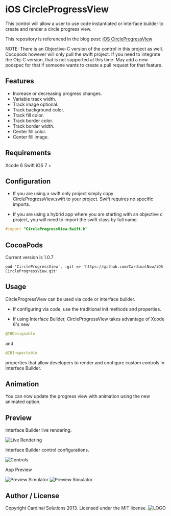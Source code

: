 iOS CircleProgressView 
======

This control will allow a user to use code instantiated or interface builder to create and render a circle progress view.
 
This repository is referenced in the blog post: <a href="http://www.cardinalsolutions.com/cardinal/blog/mobile/2014/10/ios_circleprogressvi.html">iOS CircleProgressView</a>

NOTE: There is an Objective-C version of the control in this project as well. Cocopods however will only pull the swift project. If you need to integrate the Obj-C version, that is not supported at this time. May add a new podspec for that if someone wants to create a pull request for that feature.

Features
------

* Increase or decreasing progress changes.
* Variable track width.
* Track image optional.
* Track background color.
* Track fill color.
* Track border color.
* Track border width.
* Center fill color.
* Center fill image.

Requirements
-------

Xcode 6
Swift
iOS 7 +

Configuration
-------

* If you are using a swift only project simply copy CircleProgressView.swift to your project. Swift requires no specific imports.

* If you are using a hybrid app where you are starting with an objective c project, you will need to import the swift class by full name. 

```Objective-C
#import "CircleProgressView-Swift.h"
```

CocoaPods
-------
Current version is 1.0.7

```
pod 'CircleProgressView', :git => 'https://github.com/CardinalNow/iOS-CircleProgressView.git'

```

Usage
-------

CircleProgressView can be used via code or interface builder. 

* If configuring via code, use the traditional init methods and properties.

* If using Interface Builder, CircleProgressView takes advantage of Xcode 6's new 
```swift 
@IBDesignable 
``` 
and 
```swift 
@IBInspectable 
``` 
properties that allow developers to render and configure custom controls in Interface Builder.

Animation
-------

You can now update the progress view with animation using the new animated option.

Preview
-------

Interface Builder live rendering.

![Live Rendering](https://raw.githubusercontent.com/CardinalNow/iOS-CircleProgressView/master/ScreenShots/ss_04.png)

Interface Builder control configurations.

![Controls](https://raw.githubusercontent.com/CardinalNow/iOS-CircleProgressView/master/ScreenShots/ss_03.png)

App Preview

![Preview Simulator](https://raw.githubusercontent.com/CardinalNow/iOS-CircleProgressView/master/ScreenShots/ss_01.png)
![Preview Simulator](https://raw.githubusercontent.com/CardinalNow/iOS-CircleProgressView/master/ScreenShots/ss_02.png)

## Author / License

Copyright Cardinal Solutions 2013. Licensed under the MIT license.
![LOGO](https://raw.github.com/CardinalNow/NSURLConnection-Debug/master/logo_footer.png)
